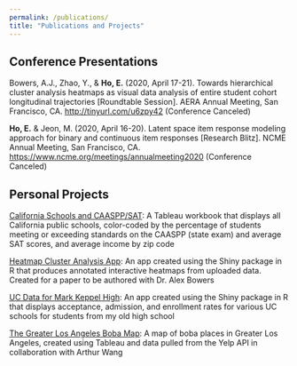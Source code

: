 ```yaml
---
permalink: /publications/
title: "Publications and Projects"
---
```


## Conference Presentations

Bowers, A.J., Zhao, Y., & **Ho, E.** (2020, April 17-21). Towards hierarchical cluster analysis heatmaps as visual data analysis of
entire student cohort longitudinal trajectories [Roundtable Session]. AERA Annual Meeting, San Francisco, CA.
http://tinyurl.com/u6zpy42 (Conference Canceled)

**Ho, E.** & Jeon, M. (2020, April 16-20). Latent space item response modeling approach for binary and continuous item responses
[Research Blitz]. NCME Annual Meeting, San Francisco, CA. https://www.ncme.org/meetings/annualmeeting2020
(Conference Canceled)

## Personal Projects
[California Schools and CAASPP/SAT](https://public.tableau.com/profile/eric.ho5166#!/vizhome/CASchools/SATOverall): A Tableau workbook that displays all California public schools, color-coded by the percentage of
students meeting or exceeding standards on the CAASPP (state exam) and average SAT scores, and average income by zip code

[Heatmap Cluster Analysis App](https://ohrice.shinyapps.io/Heatmap/): An app created using the Shiny package in R that produces annotated interactive heatmaps from uploaded
data. Created for a paper to be authored with Dr. Alex Bowers

[UC Data for Mark Keppel High](https://ohrice.shinyapps.io/MKHS_UC_Shiny/): An app created using the Shiny package in R that displays acceptance, admission, and enrollment rates for
various UC schools for students from my old high school

[The Greater Los Angeles Boba Map](https://public.tableau.com/profile/arthur.wang2564#!/vizhome/bobadata2/Dashboard1): A map of boba places in Greater Los Angeles, created using Tableau and data pulled from the Yelp API in collaboration with Arthur Wang
